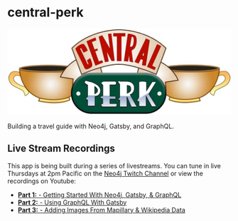 # central-perk

![Central Perk logo](img/central-perk.jpg)

Building a travel guide with Neo4j, Gatsby, and GraphQL.

## Live Stream Recordings

This app is being built during a series of livestreams. You can tune in live Thursdays at 2pm Pacific on the [Neo4j Twitch Channel](https://twitch.tv/neo4j_) or view the recordings on Youtube:

* [**Part 1:** - Getting Started With Neo4j, Gatsby, & GraphQL](https://www.youtube.com/watch?v=siPmZRTRki8)
* [**Part 2:** - Using GraphQL With Gatsby](https://www.youtube.com/watch?v=XCuknJAIX84)
* [**Part 3:** - Adding Images From Mapillary & Wikipedia Data](https://www.youtube.com/watch?v=_DBVYEgr73E)
